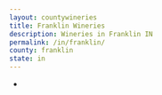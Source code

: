 ```yaml
---
layout: countywineries
title: Franklin Wineries
description: Wineries in Franklin IN
permalink: /in/franklin/
county: franklin
state: in
---
```

-
